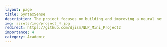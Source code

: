 ```yaml
---
layout: page
title: SyntaxSense
description: The project focuses on building and improving a neural network-based Part-of-Speech (POS) tagger using different architectures, feature engineering, and pretrained embeddings to enhance accuracy.
img: assets/img/project_4.jpg
redirect: https://github.com/djism/NLP_Mini_Project2
importance: 4
category: Academic
---
```

